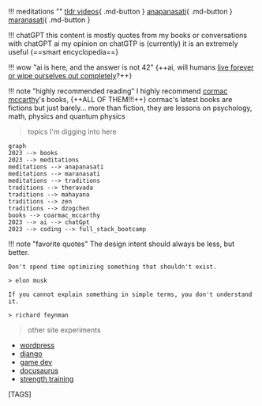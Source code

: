 
!!! meditations ""
    [tldr videos](tldr.md){ .md-button }
    [anapanasati](anapanasati.md){ .md-button }
    [maranasati](maranasati.md){ .md-button }

!!! chatGPT 
    this content is mostly quotes from my books or conversations with chatGPT ai
    my opinion on chatGTP is (currently) it is an extremely useful {==smart encyclopedia==}

!!! wow "ai is here, and the answer is not 42"
    {++ai, will humans [live forever or wipe ourselves out completely](collapse.md)?++}

!!! note "highly recommended reading"
    I highly recommend [cormac mccarthy](cormac.md)'s books, {++ALL OF THEM!!!++}
    cormac's latest books are fictions but just barely...
    more than fiction, they are lessons on psychology, math, physics and quantum physics

> topics I'm digging into here

```mermaid
graph
2023 --> books 
2023 --> meditations
meditations --> anapanasati
meditations --> maranasati 
meditations --> traditions 
traditions --> theravada 
traditions --> mahayana 
traditions --> zen
traditions --> dzogchen 
books --> coarmac_mccarthy 
2023 --> ai --> chatGpt
2023 --> coding --> full_stack_bootcamp 
```

!!! note "favorite quotes"
    The design intent should always be less, but better.

    Don't spend time optimizing something that shouldn't exist.

    > elon musk

    If you cannot explain something in simple terms, you don't understand it.

    > richard feynman

> other site experiments

- [wordpress](https://shanenull.com)
- [django](https://birdup.info)
- [game dev](https://shane0.github.io/adventure/)
- [docusaurus](https://shane0.github.io/docs/)
- [strength training](https://shane0.github.io/strength/)

[TAGS]
